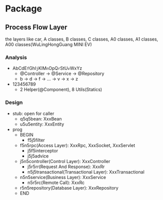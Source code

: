 [//]:(https://github.com/ShaneKing/spec.sk/blob/5532d608ac34065651ac4d7eb58b366bb0a107ae/Java.md)

# Package

## Process Flow Layer

the layers like car, A classes, B classes, C classes, A0 classes, A1 classes, A00 classes(WuLingHongGuang MINI EV)

### Analysis

- AbCdE`f`GhI`j`KlM`n`OpQ`r`StU`v`WxYz
  - @Controller -> @Service -> @Repository
  - b -> d -> f -> ... -> v -> x -> z
- 123456789
  - 2 Helper(@Component), 8 Utils(Statics)

### Design

- stub: open for caller
  - q5q5bean: XxxBean
  - u5u5entity: XxxEntity
- prog
  - BEGIN
    - f5j5filter
  - f5n5rpc(Access Layer): XxxRpc, XxxSocket, XxxServlet
    - j5f5interceptor
    - j5j5advice
  - j5n5controller(Control Layer): XxxController
    - j5r5rr(Request And Response): XxxRr
    - n5j5transactional(Transactional Layer): XxxTransactional
  - n5n5service(Business Layer): XxxService
    - n5r5rc(Remote Call): XxxRc
  - r5n5repository(Database Layer): XxxRepository
  - END
